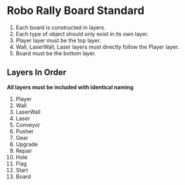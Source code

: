 # Robo Rally Board Standard

1.  Each board is constructed in layers.
2.  Each type of object should only exist in its own layer.
3.  Player layer must be the top layer.
4.  Wall, LaserWall, Laser layers must directly follow the Player layer.
5.  Board must be the bottom layer.

## Layers In Order 
**All layers must be included with identical naming**

1.  Player
2.  Wall
3.  LaserWall
4.  Laser
5.  Conveyor
6.  Pusher
7.  Gear
8.  Upgrade
9.  Repair
10. Hole
11. Flag
12. Start
13. Board
